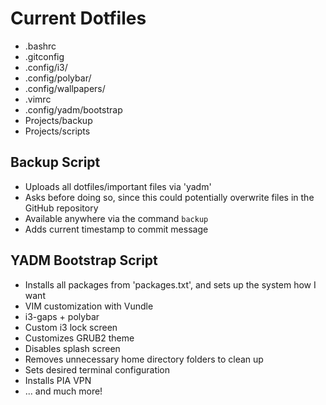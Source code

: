 # Current Dotfiles

- .bashrc
- .gitconfig
- .config/i3/
- .config/polybar/
- .config/wallpapers/
- .vimrc
- .config/yadm/bootstrap
- Projects/backup
- Projects/scripts

## Backup Script
- Uploads all dotfiles/important files via 'yadm'
- Asks before doing so, since this could potentially overwrite files in the GitHub repository
- Available anywhere via the command `backup`
- Adds current timestamp to commit message

## YADM Bootstrap Script
- Installs all packages from 'packages.txt', and sets up the system how I want
- VIM customization with Vundle
- i3-gaps + polybar
- Custom i3 lock screen
- Customizes GRUB2 theme
- Disables splash screen
- Removes unnecessary home directory folders to clean up
- Sets desired terminal configuration
- Installs PIA VPN
- ... and much more!
